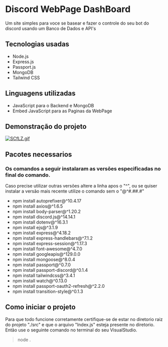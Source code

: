 # Discord WebPage DashBoard

Um site simples para voce se basear e fazer o controle do seu bot do discord usando um Banco de Dados e API's

## Tecnologias usadas
* Node.js
* Express.js
* Passport.js
* MongoDB
* Tailwind CSS

## Linguagens utilizadas
* JavaScript para o Backend e MongoDB
* Embed JavaScript para as Paginas da WebPage
  
## Demonstração do projeto
[![SCfLZ.gif](https://s13.gifyu.com/images/SCfLZ.gif)](https://gifyu.com/image/SCfLZ)

## Pacotes necessarios
### Os comandos a seguir instalaram as versões especificadas no final do comando. 
Caso precise utilizar outras versões altere a linha apos o "^", ou se quiser instalar a versão mais recente utilize o comando sem o "@^#.##.#" 
* npm install autoprefixer@^10.4.17
* npm install axios@^1.6.5
* npm install body-parser@^1.20.2
* npm install discord.js@^14.14.1
* npm install dotenv@^16.3.1
* npm install ejs@^3.1.9
* npm install express@^4.18.2
* npm install express-handlebars@^7.1.2
* npm install express-session@^1.17.3
* npm install font-awesome@^4.7.0
* npm install googleapis@^129.0.0
* npm install mongoose@^8.0.4
* npm install passport@^0.7.0
* npm install passport-discord@^0.1.4
* npm install tailwindcss@^3.4.1
* npm install watch@^0.13.0
* npm install passport-oauth2-refresh@^2.2.0
* npm install transition-style@^0.1.3
  
## Como iniciar o projeto
Para que todo funcione corretamente certifique-se de estar no diretorio raiz do projeto "./src" e que o arquivo "Index.js" esteja presente no diretorio. 
Então use o seguinte comando no terminal do seu VisualStudio.
> node .







 
